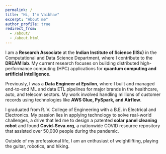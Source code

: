 ```yaml
---
permalink: /
title: "Hi, I'm Vaibhav"
excerpt: "About me"
author_profile: true
redirect_from: 
  - /about/
  - /about.html
---
```


I am a **Research Associate** at the **Indian Institute of Science (IISc)** in the Computational and Data Science Department, where I contribute to the **DREAM lab**. My current research focuses on building distributed high-performance computing (HPC) applications for **quantum computing and artificial intelligence**.

Previously, I was a **Data Engineer at Epsilon**, where I built and managed end-to-end ML and data ETL pipelines for major brands in the healthcare, auto, and telecom sectors. My work involved handling millions of customer records using technologies like **AWS Glue, PySpark, and Airflow**.

I graduated from R. V. College of Engineering with a B.E. in Electrical and Electronics. My passion lies in applying technology to solve real-world challenges, a drive that led me to design a patented **solar panel cleaning robot** and found **Covid-Seva.org**, a nationwide COVID resource repository that assisted over 50,000 people during the pandemic.

Outside of my professional life, I am an enthusiast of weightlifting, playing the guitar, robotics, and hiking.

